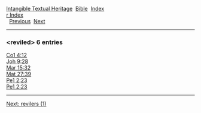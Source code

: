 [Intangible Textual Heritage](../../index)  [Bible](../index) 
[Index](index)   
[r Index](_r_)  
  [Previous](c09495)  [Next](c09497) 

------------------------------------------------------------------------

### &lt;reviled&gt; 6 entries

[Co1 4:12](../kjv/co1004.htm#012)  
[Joh 9:28](../kjv/joh009.htm#028)  
[Mar 15:32](../kjv/mar015.htm#032)  
[Mat 27:39](../kjv/mat027.htm#039)  
[Pe1 2:23](../kjv/pe1002.htm#023)  
[Pe1 2:23](../kjv/pe1002.htm#023)  

------------------------------------------------------------------------

[Next: revilers (1)](c09497)

